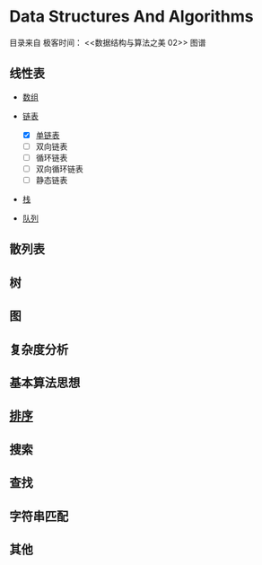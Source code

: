 # Data Structures And Algorithms

目录来自 极客时间： <<数据结构与算法之美 02>> 图谱

## 线性表

- [数组](./data_structures/Array.ipynb)

- [链表](./data_structures/linked_list)
  - [X] [单链表](./data_structures/linked_list/link_list.ipynb)
  - [ ] 双向链表
  - [ ] 循环链表
  - [ ] 双向循环链表
  - [ ] 静态链表

- [栈](./data_structures/linked_list/stack.ipynb)



- [队列](./data_structures/linked_list/queue.ipynb)



## 散列表

## 树

## 图

## 复杂度分析

## 基本算法思想

## [排序](./algorithms)

## 搜索

## 查找

## 字符串匹配

## 其他
